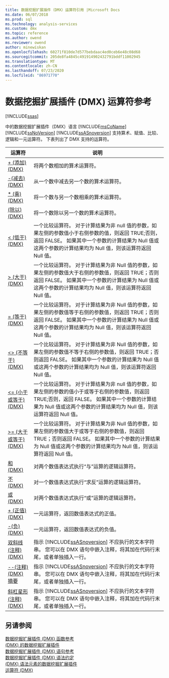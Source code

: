 ```yaml
---
title: 数据挖掘扩展插件（DMX）运算符引用 |Microsoft Docs
ms.date: 06/07/2018
ms.prod: sql
ms.technology: analysis-services
ms.custom: dmx
ms.topic: reference
ms.author: owend
ms.reviewer: owend
author: minewiskan
ms.openlocfilehash: 60271f810de7d577bebdaac4ed0ceb6e48c08d68
ms.sourcegitcommit: 205de8fa4845c491914902432791bddf11002945
ms.translationtype: MT
ms.contentlocale: zh-CN
ms.lasthandoff: 07/23/2020
ms.locfileid: "86971770"
---
```

# <a name="data-mining-extensions-dmx-operator-reference"></a>数据挖掘扩展插件 (DMX) 运算符参考
[!INCLUDE[ssas](../includes/applies-to-version/ssas.md)]

  中的数据挖掘扩展插件（DMX）语言 [!INCLUDE[msCoName](../includes/msconame-md.md)] [!INCLUDE[ssNoVersion](../includes/ssnoversion-md.md)] [!INCLUDE[ssASnoversion](../includes/ssasnoversion-md.md)] 支持算术、赋值、比较、逻辑和一元运算符。 下表列出了 DMX 支持的运算符。  
  
|运算符|说明|  
|--------------|-----------------|  
|[+ &#40;添加&#41; &#40;DMX&#41;](../dmx/add-dmx.md)|将两个数相加的算术运算符。|  
|[-&#40;减去&#41; &#40;DMX&#41;](../dmx/subtract-dmx.md)|从一个数中减去另一个数的算术运算符。|  
|[&#42; &#40;乘&#41; &#40;DMX&#41;](../dmx/multiply-dmx.md)|将一个数与另一个数相乘的算术运算符。|  
|[&#40;除以&#41; &#40;DMX&#41;](../dmx/divide-dmx.md)|将一个数除以另一个数的算术运算符。|  
|[&#60; &#40;低于&#41; &#40;DMX&#41;](../dmx/less-than-dmx.md)|一个比较运算符。 对于计算结果为非 null 值的参数，如果左侧的参数值小于右侧参数的值，则返回 TRUE;否则，返回 FALSE。 如果其中一个参数的计算结果为 Null 值或这两个参数的计算结果均为 Null 值，则该运算符返回 Null 值。|  
|[&#62; &#40;大于&#41; &#40;DMX&#41;](../dmx/greater-than-dmx.md)|一个比较运算符。 对于计算结果为非 Null 值的参数，如果左侧的参数值大于右侧的参数值，则返回 TRUE；否则返回 FALSE。 如果其中一个参数的计算结果为 Null 值或这两个参数的计算结果均为 Null 值，则该运算符返回 Null 值。|  
|[= &#40;等于&#41; &#40;DMX&#41;](../dmx/equal-to-dmx.md)|一个比较运算符。 对于计算结果为非 Null 值的参数，如果左侧的参数值等于右侧的参数值，则返回 TRUE；否则返回 FALSE。 如果其中一个参数的计算结果为 Null 值或这两个参数的计算结果均为 Null 值，则该运算符返回 Null 值。|  
|[&#60;&#62; &#40;不等于&#41; &#40;DMX&#41;](../dmx/not-equal-to-dmx.md)|一个比较运算符。 对于计算结果为非 Null 值的参数，如果左侧的参数值不等于右侧的参数值，则返回 TRUE；否则返回 FALSE。 如果其中一个参数的计算结果为 Null 值或这两个参数的计算结果均为 Null 值，则该运算符返回 Null 值。|  
|[&#60;= &#40;小于或等于&#41; &#40;DMX&#41;](../dmx/less-than-or-equal-to-dmx.md)|一个比较运算符。 对于计算结果为非 null 值的参数，如果左侧的参数的值小于或等于右侧的参数值，则返回 TRUE;否则，返回 FALSE。 如果其中一个参数的计算结果为 Null 值或这两个参数的计算结果均为 Null 值，则该运算符返回 Null 值。|  
|[&#62;= &#40;大于或等于&#41; &#40;DMX&#41;](../dmx/greater-than-or-equal-to-dmx.md)|一个比较运算符。 对于计算结果为非 Null 值的参数，如果左侧的参数值大于或等于右侧的参数值，则返回 TRUE；否则返回 FALSE。 如果其中一个参数的计算结果为 Null 值或这两个参数的计算结果均为 Null 值，则该运算符返回 Null 值。|  
|[和 &#40;DMX&#41;](../dmx/and-dmx.md)|对两个数值表达式执行“与”运算的逻辑运算符。|  
|[不 &#40;DMX&#41;](../dmx/not-dmx.md)|对一个数值表达式执行“求反”运算的逻辑运算符。|  
|[或 &#40;DMX&#41;](../dmx/or-dmx.md)|对两个数值表达式执行“或”运算的逻辑运算符。|  
|[+ &#40;正值&#41; &#40;DMX&#41;](../dmx/positive-dmx.md)|一元运算符，返回数值表达式的正值。|  
|[-&#40;负&#41; &#40;DMX&#41;](../dmx/negative-dmx.md)|一元运算符，返回数值表达式的负值。|  
|[双斜线 &#40;注释&#41; &#40;DMX&#41;](../dmx/double-slash-comment-dmx.md)|指示 [!INCLUDE[ssASnoversion](../includes/ssasnoversion-md.md)] 不应执行的文本字符串。 您可以在 DMX 语句中嵌入注释，将其加在代码行末尾，或者单独插入一行。|  
|[--&#40;注释&#41; &#40;DMX&#41; 摘要](../dmx/comment-dmx-summary.md)|指示 [!INCLUDE[ssASnoversion](../includes/ssasnoversion-md.md)] 不应执行的文本字符串。 您可以在 DMX 语句中嵌入注释，将其加在代码行末尾，或者单独插入一行。|  
|[斜杠星形 &#40;注释&#41; &#40;DMX&#41;](../dmx/slash-star-comment-dmx.md)|指示 [!INCLUDE[ssASnoversion](../includes/ssasnoversion-md.md)] 不应执行的文本字符串。 您可以在 DMX 语句中嵌入注释，将其加在代码行末尾，或者单独插入一行。|  
  
## <a name="see-also"></a>另请参阅  
 [数据挖掘扩展插件 &#40;DMX&#41; 函数参考](../dmx/data-mining-extensions-dmx-function-reference.md)   
 [&#40;DMX&#41; 的数据挖掘扩展插件](../dmx/data-mining-extensions-dmx-reference.md)   
 [数据挖掘扩展插件 &#40;DMX&#41; 语句参考](../dmx/data-mining-extensions-dmx-statements.md)   
 [数据挖掘扩展插件 &#40;DMX&#41; 语法约定](../dmx/data-mining-extensions-dmx-syntax-conventions.md)   
 [&#40;DMX&#41; 语法元素的数据挖掘扩展插件](../dmx/data-mining-extensions-dmx-syntax-elements.md)   
 [运算符 &#40;DMX&#41;](../dmx/operators-dmx.md)  
  
  
